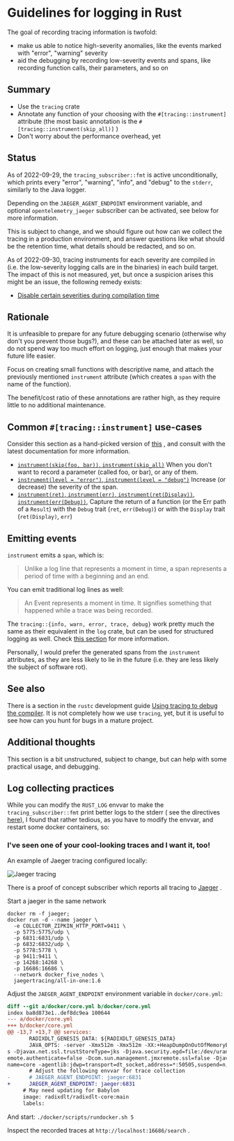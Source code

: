 # Guidelines for logging in Rust

The goal of recording tracing information is twofold:
- make us able to notice high-severity anomalies, like the events marked with "error", "warning" severity
- aid the debugging by recording low-severity events and spans, like recording
  function calls, their parameters, and so on

## Summary

- Use the `tracing` crate
- Annotate any function of your choosing with the `#[tracing::instrument]`
  attribute (the most basic annotation is the
  `#[tracing::instrument(skip_all)]` )
- Don't worry about the performance overhead, yet

## Status
As of 2022-09-29, the `tracing_subscriber::fmt` is active unconditionally,
which prints every "error", "warning", "info", and "debug" to the `stderr`,
similarly to the Java logger.

Depending on the `JAEGER_AGENT_ENDPOINT` environment variable, and optional
`opentelemetry_jaeger` subscriber can be activated, see below for more
information.

This is subject to change, and we should figure out how can we collect the
tracing in a production environment, and answer questions like what should be
the retention time, what details should be redacted, and so on.

As of 2022-09-30, tracing instruments for each severity are compiled in (i.e.
the low-severity logging calls are in the binaries) in each build target. The
impact of this is not measured, yet, but once a suspicion arises this might be
an issue, the following remedy exists:
- [Disable certain severities during compilation time](https://docs.rs/tracing/latest/tracing/level_filters/index.html#compile-time-filters)

## Rationale
It is unfeasible to prepare for any future debugging scenario (otherwise why
don't you prevent those bugs?), and these can be attached later as well, so do
not spend way too much effort on logging, just enough that makes your future
life easier.

Focus on creating small functions with descriptive name, and attach the
previously mentioned `instrument` attribute (which creates a `span` with the
name of the function).

The benefit/cost ratio of these annotations are rather high, as they require
little to no additional maintenance.

## Common `#[tracing::instrument]` use-cases
Consider this section as a hand-picked version of
[this](https://docs.rs/tracing/latest/tracing/attr.instrument.html) , and
consult with the latest documentation for more information.

- [`instrument(skip(foo, bar))`, `instrument(skip_all)`](https://docs.rs/tracing/latest/tracing/attr.instrument.html#skipping-fields)
  When you don't want to record a parameter (called foo, or bar), or any of them.
- [`instrument(level = "error")`, `instrument(level = "debug")`](https://docs.rs/tracing/latest/tracing/attr.instrument.html#examples-2)
  Increase (or decrease) the severity of the span.
- [`instrument(ret)`, `instrument(err)`, `instrument(ret(Display))`, `instrument(err(Debug))`,](https://docs.rs/tracing/latest/tracing/attr.instrument.html#examples-2)
  Capture the return of a function (or the Err path of a `Result`) with the
  `Debug` trait (`ret`, `err(Debug)`) or with the `Display` trait
  (`ret(Display)`, `err`)

## Emitting events

`instrument` emits a `span`, which is:
> Unlike a log line that represents a moment in time, a span represents a period of time with a beginning and an end.

You can emit traditional log lines as well:
> An Event represents a moment in time. It signifies something that happened while a trace was being recorded.

The `tracing::{info, warn, error, trace, debug}` work pretty much the same as
their equivalent in the `log` crate, but can be used for structured logging as
well. 
Check [this section](https://docs.rs/tracing/latest/tracing/index.html#using-the-macros) for more information.

Personally, I would prefer the generated spans from the `instrument`
attributes, as they are less likely to lie in the future (i.e. they are less
likely the subject of software rot).

## See also
There is a section in the `rustc` development guide
[Using tracing to debug the compiler](https://rustc-dev-guide.rust-lang.org/tracing.html).
It is not completely how we use `tracing`, yet, but it is useful to see how can
you hunt for bugs in a mature project.

## Additional thoughts
This section is a bit unstructured, subject to change, but can help with some practical usage, and debugging.

## Log collecting practices
While you can modify the `RUST_LOG` envvar to make the
`tracing_subscriber::fmt` print better logs to the stderr ( see the directives
[here](https://docs.rs/tracing-subscriber/latest/tracing_subscriber/filter/struct.EnvFilter.html#directives)),
I found that rather tedious, as you have to modify the envvar, and restart some
docker containers, so:

### I've seen one of your cool-looking traces and I want it, too!

An example of Jaeger tracing configured locally:

![Jaeger tracing](./jaeger_trace_screenshot.png)

There is a proof of concept subscriber which reports all tracing to [Jaeger](https://www.jaegertracing.io/) .

Start a jaeger in the same network
```
docker rm -f jaeger;
docker run -d --name jaeger \
  -e COLLECTOR_ZIPKIN_HTTP_PORT=9411 \
  -p 5775:5775/udp \
  -p 6831:6831/udp \
  -p 6832:6832/udp \
  -p 5778:5778 \
  -p 9411:9411 \
  -p 14268:14268 \
  -p 16686:16686 \
  --network docker_five_nodes \
  jaegertracing/all-in-one:1.6
```
Adjust the `JAEGER_AGENT_ENDPOINT` environment variable in `docker/core.yml`:
```diff
diff --git a/docker/core.yml b/docker/core.yml
index ba8d873e1..def8dc9ea 100644
--- a/docker/core.yml
+++ b/docker/core.yml
@@ -13,7 +13,7 @@ services:
       RADIXDLT_GENESIS_DATA: ${RADIXDLT_GENESIS_DATA}
       JAVA_OPTS: -server -Xmx512m -Xmx512m -XX:+HeapDumpOnOutOfMemoryError -XX:+AlwaysPreTouch -Dguice_bytecode_gen_option=DISABLED -Djavax.net.ssl.trustStore=/etc/ssl/certs/java/cacert
s -Djavax.net.ssl.trustStoreType=jks -Djava.security.egd=file:/dev/urandom -Dcom.sun.management.jmxremote.port=9011 -Dcom.sun.management.jmxremote.rmi.port=9011 -Dcom.sun.management.jmxr
emote.authenticate=false -Dcom.sun.management.jmxremote.ssl=false -Djava.rmi.server.host
name=core -agentlib:jdwp=transport=dt_socket,address=*:50505,suspend=n,server=y --enable-preview
       # Adjust the following envvar for trace collection
-      # JAEGER_AGENT_ENDPOINT: jaeger:6831
+      JAEGER_AGENT_ENDPOINT: jaeger:6831
     # May need updating for Babylon
     image: radixdlt/radixdlt-core:main
     labels:
```
And start: `./docker/scripts/rundocker.sh 5`

Inspect the recorded traces at `http://localhost:16686/search` .
